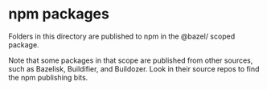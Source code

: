 # npm packages

Folders in this directory are published to npm
in the @bazel/ scoped package.

Note that some packages in that scope are published from other sources, such as Bazelisk, Buildifier, and Buildozer. Look in their source repos to find the npm publishing bits.
